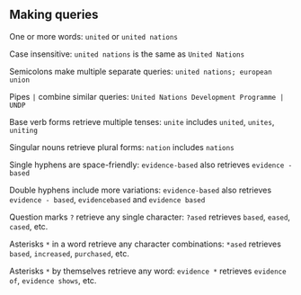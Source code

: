 ## Making queries

One or more words:
    `united` or `united nations`

Case insensitive:
    `united nations` is the same as `United Nations`

Semicolons make multiple separate queries:
    `united nations; european union`

Pipes `|` combine similar queries:
    `United Nations Development Programme | UNDP`

Base verb forms retrieve multiple tenses:
    `unite` includes `united`, `unites`, `uniting`

Singular nouns retrieve plural forms:
    `nation` includes `nations`

Single hyphens are space-friendly:
    `evidence-based` also retrieves `evidence - based`

Double hyphens include more variations:
    `evidence-based` also retrieves `evidence - based`, `evidencebased` and `evidence based`

Question marks `?` retrieve any single character:
    `?ased` retrieves `based`, `eased`, `cased`, etc.

Asterisks `*` in a word retrieve any character combinations:
    `*ased` retrieves `based`, `increased`, `purchased`, etc.

Asterisks `*` by themselves retrieve any word:
    `evidence *` retrieves `evidence of`, `evidence shows`, etc.
